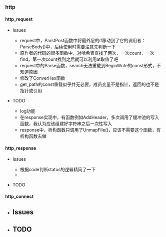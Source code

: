 ### http
#### http_request
- Issues
    - request中，ParstPost函数中将最外层的if移动到了它的调用者：ParseBody()中，后续使用时需要注意先判断一下
    - 原作者的代码的很多函数中，对哈希表查找了两次，一次count，一次find，第一次count找到之后就可以利用at取值了吧
    - request中的Parse函数，search无法重载到BeginWrite的const形式，不知道原因
    - 修改了ConverHex函数
    - get_path的const重载似乎并无必要，成员变量不是指针，返回的也不是指针或引用

- TODO
    - log功能
    - 在response实现中，有函数例如AddHeader，多次调用了缓冲池的写入函数，我认为应该组建好字符串之后一次性写入
    - response中，析构函数只调用了UnmapFile()，应该不需要这个函数，有析构函数去做

#### http_response
- Issues
    - 根据code判断status的逻辑精简了一下
    - 

- TODO


#### http_connect
- Issues
    - 

- TODO
    - 